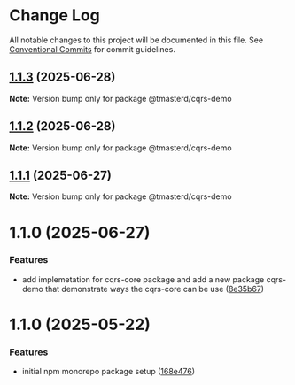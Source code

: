 # Change Log

All notable changes to this project will be documented in this file.
See [Conventional Commits](https://conventionalcommits.org) for commit guidelines.

## [1.1.3](https://github.com/masterd2020/tmick/compare/@tmasterd/cqrs-demo@1.1.2...@tmasterd/cqrs-demo@1.1.3) (2025-06-28)

**Note:** Version bump only for package @tmasterd/cqrs-demo

## [1.1.2](https://github.com/masterd2020/tmick/compare/@tmasterd/cqrs-demo@1.1.1...@tmasterd/cqrs-demo@1.1.2) (2025-06-28)

**Note:** Version bump only for package @tmasterd/cqrs-demo

## [1.1.1](https://github.com/masterd2020/tmick/compare/@tmasterd/cqrs-demo@1.1.0...@tmasterd/cqrs-demo@1.1.1) (2025-06-27)

**Note:** Version bump only for package @tmasterd/cqrs-demo

# 1.1.0 (2025-06-27)

### Features

- add implemetation for cqrs-core package and add a new package cqrs-demo that demonstrate ways the cqrs-core can be use ([8e35b67](https://github.com/masterd2020/tmick/commit/8e35b679c239d98f0a37ae1c539140774bd29c15))

# 1.1.0 (2025-05-22)

### Features

- initial npm monorepo package setup ([168e476](https://github.com/masterd2020/math-lib-monorepo/commit/168e47625cfef3a9bea0275bfef5eccc22741c45))
